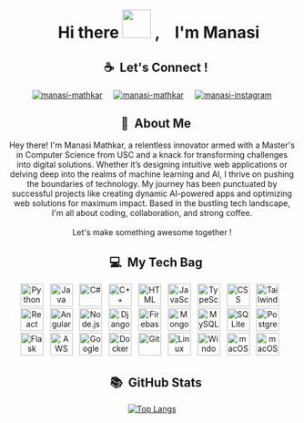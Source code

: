 
<div id="user-content-toc" align="center">
    <ul>
        <summary><h1> Hi there <img src="https://media.giphy.com/media/hvRJCLFzcasrR4ia7z/giphy.gif" width="50"> , &nbsp;&nbsp; I'm Manasi</h1></summary>
    </ul>
</div>


<div id="user-content-toc" align="center">
    <ul>
        <summary><h2>☕&nbsp;&nbsp;Let's Connect !&nbsp;&nbsp;</h2> </summary>
    </ul>
    <p align="center">
        <a href="https://www.linkedin.com/in/manasi-mathkar/" target="_blank"><img align="center" src="https://img.shields.io/badge/LinkedIn-0077B5?style=for-the-badge&logo=linkedin&logoColor=white&height=40" alt="manasi-mathkar" /></a>
    &nbsp;&nbsp;&nbsp;
        <a href="mailto:manasimathkar03@gmail.com" target="_blank"> <img align="center" src='https://img.shields.io/badge/Email-c14438?style=for-the-badge&logo=Gmail&logoColor=white&link=mailto:manasimathkar03@gmail.com&height=40' alt="manasi-mathkar" /></a>
         &nbsp;&nbsp;&nbsp;
        <a href="https://www.instagram.com/pig.caso/" target="_blank"> <img align="center" src='https://img.shields.io/badge/Instagram-E4405F?style=for-the-badge&logo=instagram&logoColor=white&height=40' alt="manasi-instagram" /></a>
    </p>
</div>

<div id="user-content-toc" align="center">
    <ul>
        <summary><h2>🚀&nbsp;&nbsp;About Me&nbsp;&nbsp;</h2> </summary>
    </ul>
    <p>
        Hey there! I'm Manasi Mathkar, a relentless innovator armed with a Master's in Computer Science from USC and a knack for transforming challenges into digital solutions. Whether it’s designing intuitive web applications or delving deep into the realms of machine learning and AI, I thrive on pushing the boundaries of technology. My journey has been punctuated by successful projects like creating dynamic AI-powered apps and optimizing web solutions for maximum impact. Based in the bustling tech landscape, I'm all about coding, collaboration, and strong coffee. <br><br>Let's make something awesome together !
    </p>
</div>


<div id="user-content-toc" align="center">
    <ul>
        <summary><h2>💻&nbsp;&nbsp;My Tech Bag&nbsp;&nbsp;</h2> </summary>
    </ul>
    <p align='center'>
        <img src="https://img.icons8.com/color/452/python--v1.png" alt="Python" width="40" height="40"/> &nbsp;
        <img src="https://img.icons8.com/color/452/java-coffee-cup-logo.png" alt="Java" width="40" height="40"/> &nbsp;
        <img src="https://seeklogo.com/images/C/c-sharp-c-logo-02F17714BA-seeklogo.com.png" alt="C#" width="40" height="40"/> &nbsp;
        <img src="https://img.icons8.com/color/452/c-plus-plus-logo.png" alt="C++" width="40" height="40"/> &nbsp;
        <img src="https://img.icons8.com/color/452/html-5.png" alt="HTML" width="40" height="40"/> &nbsp;
        <img src="https://img.icons8.com/color/452/javascript--v1.png" alt="JavaScript" width="40" height="40"/> &nbsp;
        <img src="https://cdn.worldvectorlogo.com/logos/typescript.svg" alt="TypeScript" width="40" height="40"/> &nbsp;
        <img src="https://img.icons8.com/color/452/css3.png" alt="CSS" width="40" height="40"/> &nbsp;
        <img src="https://cdn.worldvectorlogo.com/logos/tailwind-css-2.svg" alt="Tailwind CSS" width="40" height="40"/> &nbsp;
        <img src="https://www.vectorlogo.zone/logos/reactjs/reactjs-icon.svg" alt="React" width="40" height="40"/> &nbsp;
        <img src="https://img.icons8.com/color/452/angularjs.png" alt="Angular" width="40" height="40"/> &nbsp;
        <img src="https://img.icons8.com/color/452/nodejs.png" alt="Node.js" width="40" height="40"/> &nbsp;
        <img src="https://img.icons8.com/color/452/django.png" alt="Django" width="40" height="40"/> &nbsp;
        <img src="https://img.icons8.com/color/452/firebase.png" alt="Firebase" width="40" height="40"/> &nbsp;
        <img src="https://img.icons8.com/color/452/mongodb.png" alt="MongoDB" width="40" height="40"/> &nbsp;
        <img src="https://img.icons8.com/color/452/mysql-logo.png" alt="MySQL" width="40" height="40"/> &nbsp;
        <img src="https://img.icons8.com/?size=100&id=VMRAbKfEzssG&format=png&color=FFFFFF" alt="SQLite" width="40" height="40"/> &nbsp;
        <img src="https://img.icons8.com/color/452/postgreesql.png" alt="PostgreSQL" width="40" height="40"/> &nbsp;
        <img src="https://img.icons8.com/?size=100&id=MHcMYTljfKOr&format=png&color=FFFFFF" alt="Flask" width="40" height="40"/> &nbsp;
        <img src="https://img.icons8.com/color/452/amazon-web-services.png" alt="AWS" width="40" height="40"/> &nbsp;
        <img src="https://img.icons8.com/fluency/452/google-cloud.png" alt="Google Cloud" width="40" height="40"/> &nbsp;
        <img src="https://img.icons8.com/color/452/docker.png" alt="Docker" width="40" height="40"/> &nbsp;
        <img src="https://img.icons8.com/color/452/git.png" alt="Git" width="40" height="40"/> &nbsp;
        <img src="https://img.icons8.com/color/452/linux.png" alt="Linux" width="40" height="40"/> &nbsp;
        <img src="https://img.icons8.com/color/452/windows-logo.png" alt="Windows" width="40" height="40"/> &nbsp;
        <img src="https://img.icons8.com/color/452/mac-os.png" alt="macOS" width="40" height="40"/> &nbsp;
        <img src="https://img.icons8.com/?size=100&id=ezj3zaVtImPg&format=png&color=000000" alt="macOS" width="40" height="40"/> &nbsp;
</p>
    </p>
</div>

<div id="user-content-toc" align="center">
    <ul>
        <summary><h2>📚&nbsp;&nbsp;GitHub Stats&nbsp;&nbsp;</h2> </summary>
    </ul>
    
[![Top Langs](https://github-readme-stats.vercel.app/api/top-langs/?username=manasimathkar&layout=compact&theme=dark&hide=dart,MakeFile&langs_count=8)](https://github.com/manasimathkar/github-readme-stats)
</div>




